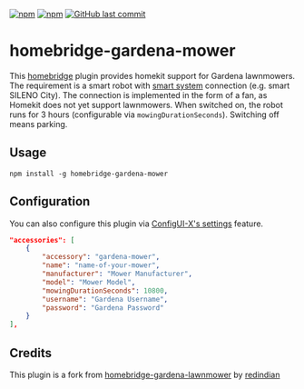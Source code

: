 [![npm](https://img.shields.io/npm/v/homebridge-gardena-mower.svg?style=plastic)](https://www.npmjs.com/package/homebridge-gardena-mower)
[![npm](https://img.shields.io/npm/dt/homebridge-gardena-mower.svg?style=plastic)](https://www.npmjs.com/package/homebridge-gardena-mower)
[![GitHub last commit](https://img.shields.io/github/last-commit/neuhausf/homebridge-gardena-mower.svg?style=plastic)](https://github.com/neuhausf/homebridge-gardena-mower)
# homebridge-gardena-mower

This [homebridge](https://github.com/nfarina/homebridge) plugin provides homekit support for Gardena lawnmowers. The requirement is a smart robot with [smart system](https://www.gardena.com/int/products/smart) connection (e.g. smart SILENO City).
The connection is implemented in the form of a fan, as Homekit does not yet support lawnmowers. When switched on, the robot runs for 3 hours (configurable via `mowingDurationSeconds`). Switching off means parking.

## Usage

`npm install -g homebridge-gardena-mower`

## Configuration
You can also configure this plugin via [ConfigUI-X's settings](https://github.com/oznu/homebridge-config-ui-x/wiki/Developers:-Plugin-Settings-GUI) feature.

``` json
"accessories": [
	{  
		"accessory": "gardena-mower",  
		"name": "name-of-your-mower",  
		"manufacturer": "Mower Manufacturer",  
		"model": "Mower Model",
		"mowingDurationSeconds": 10800,
		"username": "Gardena Username",
		"password": "Gardena Password"
	}  
],
```

## Credits
This plugin is a fork from [homebridge-gardena-lawnmower](https://github.com/redindian/homebridge-gardena-lawnmower) by [redindian](https://github.com/redindian)
